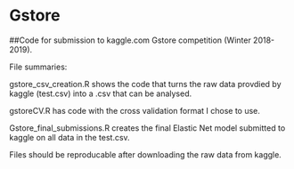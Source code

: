 # Gstore

##Code for submission to kaggle.com Gstore competition (Winter 2018-2019). 

File summaries:

gstore_csv_creation.R shows the code that turns the raw data provdied by kaggle (test.csv) into a .csv that can be analysed. 

gstoreCV.R has code with the cross validation format I chose to use. 

Gstore_final_submissions.R creates the final Elastic Net model submitted to kaggle on all data in the test.csv.

Files should be reproducable after downloading the raw data from kaggle.
